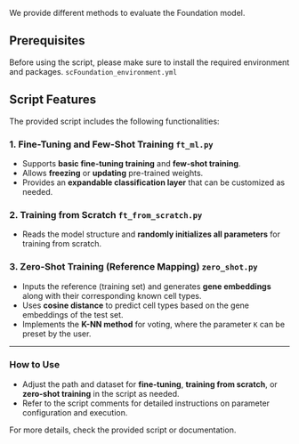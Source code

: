 We provide different methods to evaluate the Foundation model.

## Prerequisites

Before using the script, please make sure to install the required environment and packages. `scFoundation_environment.yml`

## Script Features

The provided script includes the following functionalities:

### 1. Fine-Tuning and Few-Shot Training `ft_ml.py`
- Supports **basic fine-tuning training** and **few-shot training**.
- Allows **freezing** or **updating** pre-trained weights.
- Provides an **expandable classification layer** that can be customized as needed.

### 2. Training from Scratch `ft_from_scratch.py`
- Reads the model structure and **randomly initializes all parameters** for training from scratch.

### 3. Zero-Shot Training (Reference Mapping) `zero_shot.py`
- Inputs the reference (training set) and generates **gene embeddings** along with their corresponding known cell types.
- Uses **cosine distance** to predict cell types based on the gene embeddings of the test set.
- Implements the **K-NN method** for voting, where the parameter `K` can be preset by the user.

---

### How to Use
- Adjust the path and dataset for **fine-tuning**, **training from scratch**, or **zero-shot training** in the script as needed.
- Refer to the script comments for detailed instructions on parameter configuration and execution.

For more details, check the provided script or documentation.


